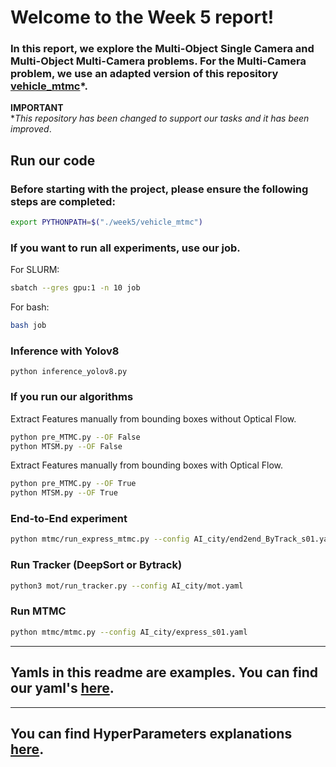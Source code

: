 
# Welcome to the Week 5 report!

### In this report, we explore the Multi-Object Single Camera and Multi-Object Multi-Camera problems. For the Multi-Camera problem, we use an adapted version of this repository [vehicle_mtmc](https://github.com/regob/vehicle_mtmc)*.

**IMPORTANT**  
**This repository has been changed to support our tasks and it has been improved*.

## Run our code

### Before starting with the project, please ensure the following steps are completed:

```bash
export PYTHONPATH=$("./week5/vehicle_mtmc")
```

### If you want to run all experiments, use our job.

For SLURM:
```bash
sbatch --gres gpu:1 -n 10 job
```
For bash:  
```bash
bash job
```

### Inference with Yolov8
```
python inference_yolov8.py
```

### If you run our algorithms
Extract Features manually from bounding boxes
without Optical Flow.
```bash
python pre_MTMC.py --OF False
python MTSM.py --OF False
```

Extract Features manually from bounding boxes
with Optical Flow.

```bash
python pre_MTMC.py --OF True
python MTSM.py --OF True
```

### End-to-End experiment

```bash
python mtmc/run_express_mtmc.py --config AI_city/end2end_ByTrack_s01.yaml
```

### Run Tracker (DeepSort or Bytrack)
```bash
python3 mot/run_tracker.py --config AI_city/mot.yaml
```

### Run MTMC

```bash
python mtmc/mtmc.py --config AI_city/express_s01.yaml
```


------------
## Yamls in this readme are examples. You can find our yaml's [here](https://github.com/mcv-m6-video/mcv-m6-2023-team6/tree/main/week5/vehicle_mtmc/config/AI_city).

--------
## You can find HyperParameters explanations [here](https://github.com/mcv-m6-video/mcv-m6-2023-team6/tree/main/week5/vehicle_mtmc/config/defaults.py).







